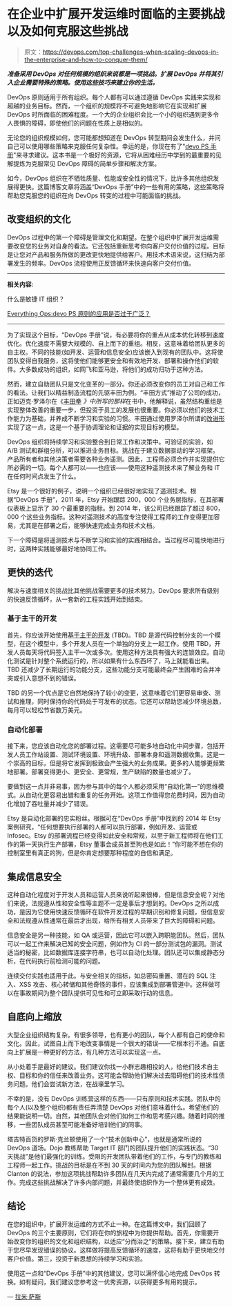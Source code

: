 # 在企业中扩展开发运维时面临的主要挑战以及如何克服这些挑战

> 原文：<https://devops.com/top-challenges-when-scaling-devops-in-the-enterprise-and-how-to-conquer-them/>

***准备采用 DevOps 对任何规模的组织来说都是一项挑战。扩展 DevOps 并将其引入企业需要特殊的策略。使用这些技巧来建立你的生活。***

DevOps 原则适用于所有组织。每个人都有可以通过遵循 DevOps 实践来实现和超越的业务目标。然而，一个组织的规模将不可避免地影响它在实现和扩展 DevOps 时所面临的困难程度。一个大的企业组织会比一个小的组织遇到更多令人畏惧的障碍，即使他们的问题在性质上是相似的。

无论您的组织规模如何，您可能都想知道在 DevOps 转型期间会发生什么，并问自己可以使用哪些策略来克服任何复杂性。幸运的是，你现在有了"[devo PS 手册](https://www.amazon.com/DevOps-Handbook-World-Class-Reliability-Organizations/dp/1942788002)"来寻求建议。这本书是一个极好的资源，它将从困难经历中学到的最重要的见解提炼为克服常见 DevOps 障碍的简单步骤和解决方案。

如今，DevOps 组织在不牺牲质量、性能或安全性的情况下，比许多其他组织发展得更快。这篇博客文章将涵盖“DevOps 手册”中的一些有用的策略，这些策略将帮助您克服您的组织在向 DevOps 转变的过程中可能面临的挑战。

## 改变组织的文化

DevOps 过程中的第一个障碍是管理文化和期望。在整个组织中扩展开发运维需要改变您的业务对自身的看法。它还包括重新思考你向客户交付价值的过程。目标是让您对产品和服务所做的更改更快地提供给客户。用技术术语来说，这归结为部署发生的频率。DevOps 流程使用正反馈循环来快速向客户交付价值。

* * *

**相关内容:**

什么是敏捷 IT 组织？

[Everything Ops:devo PS 原则的应用是否过于广泛？](https://devops.com/everything-ops-devops-principles-applied-broadly/)

* * *

为了实现这个目标，“DevOps 手册”说，有必要将你的重点从成本优化转移到速度优化。优化速度不需要大规模的、自上而下的重组。相反，这意味着给团队更多的自主权。不同的技能(如开发、运营和信息安全)应该嵌入到现有的团队中。这将使团队变得自我服务，这将使他们能够更安全和有效地开发、部署和操作他们的软件。大多数成功的组织，如网飞和亚马逊，将他们的成功归功于这种方法。

然而，建立自助团队只是文化变革的一部分。你还必须改变你的员工对自己和工作的看法。让我们以精益制造流程的先驱丰田为例。“丰田方式”推动了公司的成功，正如迈克·罗泽尔在《[丰田拳](https://www.amazon.com/Toyota-Kata-Managing-Improvement-Adaptiveness/dp/0071635238) *》中所写的那样*在书中，他解释说，虽然结构重组是实现整体改善的重要一步，但投资于员工的发展也很重要。你必须以他们的技术工作能力为基础，并养成不断学习和实验的习惯。丰田通过使用罗泽尔所谓的[改进形](http://www-personal.umich.edu/~mrother/The_Improvement_Kata.html)实现了这一点，这是一个基于协调理论和证据的实现目标的模型。

DevOps 组织将持续学习和实验整合到日常工作和决策中。可验证的实验，如 A/B 测试和群组分析，可以推进业务目标。挑战在于建立数据驱动的学习框架。产品所有者和其他决策者需要各种业务遥测。因此，工程师必须合作并实现提供它所必需的一切。每个人都可以——也应该——使用这种遥测技术来了解业务和 IT 在任何时间点发生了什么。

Etsy 是一个很好的例子，说明一个组织已经很好地实现了遥测技术。根据“DevOps 手册”，2011 年，Etsy 开始跟踪 200，000 个业务层指标，在其部署仪表板上显示了 30 个最重要的指标。到 2014 年，该公司已经跟踪了超过 800，000 个这些业务指标。这种对遥测技术的高度专注使得工程师的工作变得更加容易，尤其是在部署之后，能够快速完成业务和技术文档。

下一个障碍是将遥测技术与不断学习和实验的实践相结合。当过程尽可能快地进行时，这两种实践能够最好地协同工作。

## 更快的迭代

解决与速度相关的挑战比其他挑战需要更多的技术努力。DevOps 要求所有级别的快速反馈循环，从一套新的工程实践开始到结束。

### 基于主干的开发

首先，你应该开始使用[基于主干的开发](https://trunkbaseddevelopment.com/) (TBD)。TBD 是源代码控制分支的一个模型，在这个模型中，多个开发人员在一个单独的分支上一起工作。使用 TBD，开发人员每天将代码签入主干一次或多次。使用这种方法具有强大的连锁效应。自动化测试是针对整个系统运行的，所以如果有什么东西坏了，马上就能看出来。TBD 还减少了长期运行的功能分支，这些功能分支可能最终会产生困难的合并冲突或引入意想不到的错误。

TBD 的另一个优点是它自然地保持了较小的变更，这意味着它们更容易审查、测试和推理，同时保持你的代码处于可发布的状态。它还可以帮助您减少环境总数，每月可以轻松节省数万美元。

### 自动化部署

接下来，您应该自动化您的部署过程。这需要尽可能多地自动化中间步骤，包括开发人员工作站设置、测试环境设置、环境升级、部署本身和遥测数据收集。这是一个崇高的目标，但是将它发挥到极致会产生强大的业务成果。更多的人能够更频繁地部署。部署变得更小、更安全、更常规，生产缺陷的数量也减少了。

要做到这一点并非易事，因为参与其中的每个人都必须采用“自动化第一”的思维模式。从自动化更容易出错和重复的任务开始。这项工作值得您花费时间，因为自动化增加了吞吐量并减少了错误。

Etsy 是自动化部署的忠实粉丝。根据可在“DevOps 手册”中找到的 2014 年 Etsy 案例研究，“任何想要执行部署的人都可以执行部署，例如开发、运营或 Infosec。Etsy 的部署流程已经变得如此安全和常规，以至于新工程师将在他们工作的第一天执行生产部署，Etsy 董事会成员甚至狗也是如此！”你可能不想在你的控制室里有真正的狗，但是你肯定想要那种程度的自信和满足。

## 集成信息安全

这种自动化程度对于开发人员和运营人员来说听起来很棒，但是信息安全呢？对他们来说，法规遵从性和安全性等主题不一定是事后才想到的。DevOps 之所以成功，是因为它使用快速反馈循环在软件开发过程的早期识别和修复问题，但信息安全和法规遵从性通常在最后才出现，给所有相关人员带来了巨大的障碍和问题。

信息安全是另一种技能，如 QA 或运营，因此它可以嵌入跨职能团队。然后，团队可以一起工作来解决已知的安全问题，例如作为 CI 的一部分测试包的漏洞。测试适当的秘密，比如数据库连接字符串，也可以自动化处理。团队还可以集成静态分析，在代码执行前检测可能的问题。

连续交付实践也适用于此。与安全相关的指标，如总密码重置、潜在的 SQL 注入、XSS 攻击、核心转储和其他奇怪的事件，应该集成到部署管道中。这样做可以在事故期间为整个团队提供可见性和可立即采取行动的信息。

## 自底向上缩放

大型企业组织结构复杂。有很多领导，也有更小的团队，每个人都有自己的使命和文化。因此，试图自上而下地改变事情是一个很大的错误——它根本行不通。自底向上扩展是一种更好的方法，有几种方法可以实现这一点。

从小处着手是最好的建议。我们建议你找一小群志趣相投的人，给他们技术自主权、目标和你的信任来改善业务。这可能会帮助他们解决过去阻碍他们的技术性债务问题。他们会尝试新方法，在战壕里学习。

不幸的是，没有 DevOps 训练营这样的东西——只有原则和技术实践。团队中的每个人(以及整个组织)都有责任弄清楚 DevOps 对他们意味着什么。希望他们的结果能说明一切。自然，其他团队会对他们如何工作和思考感兴趣。随着时间的推移，一些团队成员甚至可能准备好培训他们的同事。

塔吉特百货的罗斯·克兰顿使用了一个“技术创新中心”，也就是通常所说的 DevOps 道场。Dojo 教练帮助 Target IT 部门的团队提升他们的实践状态。“30 天挑战”是他们最强化的训练。受阻的开发团队带着他们的工作，与专门的教练和工程师一起工作。挑战的目标是在不到 30 天的时间内为您的团队解封。根据 Clanton 的说法，参加这项挑战帮助许多团队在几天内完成了通常需要几个月的工作。完成这些挑战解决了许多内部问题，并最终使组织作为一个整体更有成效。

## 结论

在您的组织中，扩展开发运维的方式不止一种。在这篇博文中，我们回顾了 DevOps 的三个主要原则，它们将在你的旅程中为你提供帮助。首先，你需要开始改变你的组织的文化和组织结构，以适应“分而治之”的策略。接下来，建立有助于您尽早发现错误的协议。这样做将提高反馈循环的速度，这将有助于更快地交付客户价值。第三，投资于新思想的持续学习和实验。

使用这一点和“DevOps 手册”中的其他建议，您可以满怀信心地完成 DevOps 转换。如有疑问，我们建议您参考这一优秀资源，以获得更多有用的提示。

— [拉米·萨斯](https://devops.com/author/rami-sass/)